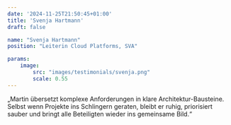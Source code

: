 ```yaml
---
date: '2024-11-25T21:50:45+01:00'
title: 'Svenja Hartmann'
draft: false

name: "Svenja Hartmann"
position: "Leiterin Cloud Platforms, SVA"

params:
    image:
        src: "images/testimonials/svenja.png"
        scale: 0.55
---
```


„Martin übersetzt komplexe Anforderungen in klare Architektur-Bausteine. Selbst wenn Projekte ins Schlingern geraten, bleibt er ruhig, priorisiert sauber und bringt alle Beteiligten wieder ins gemeinsame Bild.“
